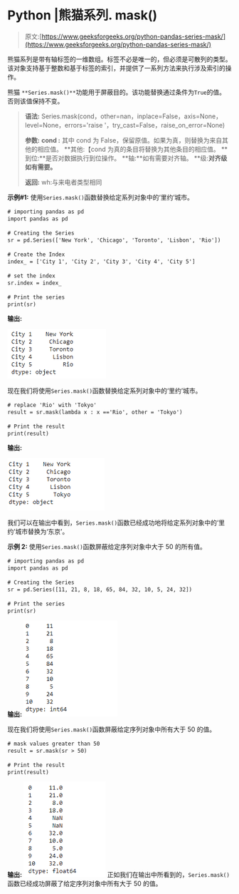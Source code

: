# Python |熊猫系列. mask()

> 原文:[https://www.geeksforgeeks.org/python-pandas-series-mask/](https://www.geeksforgeeks.org/python-pandas-series-mask/)

熊猫系列是带有轴标签的一维数组。标签不必是唯一的，但必须是可散列的类型。该对象支持基于整数和基于标签的索引，并提供了一系列方法来执行涉及索引的操作。

熊猫 `**Series.mask()**`功能用于屏蔽目的。该功能替换通过条件为`True`的值。否则该值保持不变。

> **语法:** Series.mask(cond，other=nan，inplace=False，axis=None，level=None，errors='raise '，try_cast=False，raise_on_error=None)
> 
> **参数:**
> **cond :** 其中 cond 为 False，保留原值。如果为真，则替换为来自其他的相应值。
> **其他:【cond 为真的条目将替换为其他条目的相应值。
> **到位:**是否对数据执行到位操作。
> **轴:**如有需要对齐轴。
> **级:**对齐级如有需要。**
> 
> **返回:** wh:与来电者类型相同

**示例#1:** 使用`Series.mask()`函数替换给定系列对象中的‘里约’城市。

```
# importing pandas as pd
import pandas as pd

# Creating the Series
sr = pd.Series(['New York', 'Chicago', 'Toronto', 'Lisbon', 'Rio'])

# Create the Index
index_ = ['City 1', 'City 2', 'City 3', 'City 4', 'City 5'] 

# set the index
sr.index = index_

# Print the series
print(sr)
```

**输出:**

![](img/a13a33661cf3cfa2a8d769df7f1ee7d6.png)

现在我们将使用`Series.mask()`函数替换给定系列对象中的‘里约’城市。

```
# replace 'Rio' with 'Tokyo'
result = sr.mask(lambda x : x =='Rio', other = 'Tokyo')

# Print the result
print(result)
```

**输出:**

![](img/7f5806a21c2bc66e6a0fc8fd4d7bcf48.png)

我们可以在输出中看到，`Series.mask()`函数已经成功地将给定系列对象中的‘里约’城市替换为‘东京’。

**示例 2:** 使用`Series.mask()`函数屏蔽给定序列对象中大于 50 的所有值。

```
# importing pandas as pd
import pandas as pd

# Creating the Series
sr = pd.Series([11, 21, 8, 18, 65, 84, 32, 10, 5, 24, 32])

# Print the series
print(sr)
```

**输出:**
![](img/ede3acdb2974df8c6de73ecf633d4fb2.png)

现在我们将使用`Series.mask()`函数屏蔽给定序列对象中所有大于 50 的值。

```
# mask values greater than 50
result = sr.mask(sr > 50)

# Print the result
print(result)
```

**输出:**
![](img/3c216e111dfc4da1456505b9ceaf0810.png)
正如我们在输出中所看到的，`Series.mask()`函数已经成功屏蔽了给定序列对象中所有大于 50 的值。